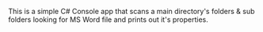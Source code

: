 This is a simple C# Console app that scans a main directory's folders & sub folders looking for MS Word file and prints out it's properties.
